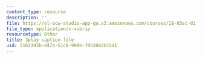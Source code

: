 ```yaml
---
content_type: resource
description: ''
file: https://ol-ocw-studio-app-qa.s3.amazonaws.com/courses/18-03sc-differential-equations-fall-2011/51b1193bd47451c8999b795204db1541_LbKKzMag5Rc.vtt
file_type: application/x-subrip
resourcetype: Other
title: 3play caption file
uid: 51b1193b-d474-51c8-999b-795204db1541
---
```


